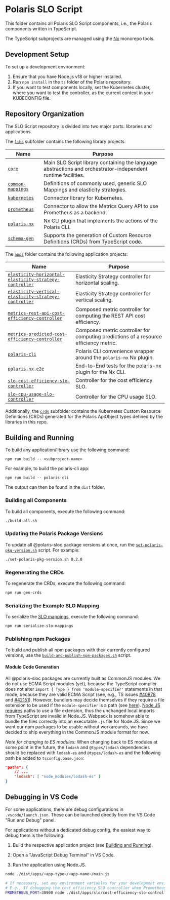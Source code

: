 # Polaris SLO Script

This folder contains all Polaris SLO Script components, i.e., the Polaris components written in TypeScript.

The TypeScript subprojects are managed using the [Nx](https://nx.dev) monorepo tools.


## Development Setup

To set up a development environment:

1. Ensure that you have Node.js v18 or higher installed.
1. Run `npm install` in the `ts` folder of the Polaris repository.
1. If you want to test components locally, set the Kubernetes cluster, where you want to test the controller, as the current context in your KUBECONFIG file.


## Repository Organization

The SLO Script repository is divided into two major parts: libraries and applications.

The [`libs`](./libs) subfolder contains the following library projects:

| Name              | Purpose |
|-------------------|---------|
| [`core`](./libs/core) | Main SLO Script library containing the language abstractions and orchestrator-independent runtime facilities. |
| [`common-mappings`](./libs/common-mappings) | Definitions of commonly used, generic SLO Mappings and elasticity strategies. |
| [`kubernetes`](./libs/kubernetes) | Connector library for Kubernetes. |
| [`prometheus`](./libs/prometheus) | Connector to allow the Metrics Query API to use Prometheus as a backend. |
| [`polaris-nx`](./libs/polaris-nx) | Nx CLI plugin that implements the actions of the Polaris CLI. |
| [`schema-gen`](./libs/schema-gen) | Supports the generation of Custom Resource Definitions (CRDs) from TypeScript code. |



The [`apps`](./apps) folder contains the following application projects:

| Name              | Purpose |
|-------------------|---------|
| [`elasticity-horizontal-elasticity-strategy-controller`](./apps/elasticity/horizontal-elasticity-strategy-controller) | Elasticity Strategy controller for horizontal scaling. |
| [`elasticity-vertical-elasticity-strategy-controller`](./apps/elasticity/vertical-elasticity-strategy-controller) | Elasticity Strategy controller for vertical scaling. |
| [`metrics-rest-api-cost-efficiency-controller`](./apps/metrics/rest-api-cost-efficiency-controller) | Composed metric controller for computing the REST API cost efficiency. |
| [`metrics-predicted-cost-efficiency-controller`](./apps/metrics/predicted-cost-efficiency-controller) | Composed metric controller for computing predictions of a resource efficiency metric. |
| [`polaris-cli`](./apps/polaris-cli) | Polaris CLI convenience wrapper around the `polaris-nx` Nx plugin. |
| [`polaris-nx-e2e`](./apps/polaris-nx-e2e) | End-to-End tests for the polaris-nx plugin for the Nx CLI. |
| [`slo-cost-efficiency-slo-controller`](./apps/slo/cost-efficiency-slo-controller) | Controller for the cost efficiency SLO. |
| [`slo-cpu-usage-slo-controller`](./apps/slo/cpu-usage-slo-controller) | Controller for the CPU usage SLO. |



Additionally, the [`crds`](./crds) subfolder contains the Kubernetes Custom Resource Definitions (CRDs) generated for the Polaris ApiObject types defined by the libraries in this repo.


## Building and Running

To build any application/library use the following command:
```
npm run build -- <subproject-name>
```
For example, to build the polaris-cli app:
```
npm run build -- polaris-cli
```

The output can then be found in the `dist` folder.


### Building all Components

To build all components, execute the following command:
```sh
./build-all.sh
```


### Updating the Polaris Package Versions

To update all @polaris-sloc package versions at once, run the [`set-polaris-pkg-version.sh`](./set-polaris-pkg-version.sh) script.
For example:
```sh
./set-polaris-pkg-version.sh 0.2.0
```


### Regenerating the CRDs

To regenerate the CRDs, execute the following command:
```sh
npm run gen-crds
```


### Serializing the Example SLO Mapping

To serialize the [SLO mappings](./slo-mappings), execute the following command:
```sh
npm run serialize-slo-mappings
```


### Publishing npm Packages

To build and publish all npm packages with their currently configured versions, use the [`build-and-publish-npm-packages.sh`](./build-and-publish-npm-packages.sh) script.


#### Module Code Generation

All @polaris-sloc packages are currently built as CommonJS modules.
We do not use ECMA Script modules (yet), because the TypeScript compiler does not alter `import { Type } from 'module-specifier'` statements in that mode, because they are valid ECMA Script (see, e.g., TS issues [#40878](https://github.com/microsoft/TypeScript/issues/40878) and [#42151](https://github.com/microsoft/TypeScript/issues/42151)).
However, bundlers may decide themselves if they require a file extension to be used if the `module-specifier` is a path (see [here](https://developer.mozilla.org/en-US/docs/Web/JavaScript/Reference/Statements/import)).
[Node.JS requires](https://nodejs.org/api/esm.html#mandatory-file-extensions) paths to use a file extension, thus the unchanged local imports from TypeScript are invalid in Node.JS.
Webpack is somehow able to bundle the files correctly into an executable `.js` file for Node.JS.
Since we want our npm packages to be usable without workarounds, we have decided to ship everything in the CommonJS module format for now.

*Note for changing to ES modules:* When changing back to ES modules at some point in the future, the `lodash` and `@types/lodash` dependencies should be replaced with `lodash-es` and `@types/lodash-es` and the following path be added to `tsconfig.base.json`:

```JSON
"paths": {
    // ...
    "lodash": [ "node_modules/lodash-es" ]
}
```



## Debugging in VS Code

For some applications, there are debug configurations in `.vscode/launch.json`.
These can be launched directly from the VS Code "Run and Debug" panel.

For applications without a dedicated debug config, the easiest way to debug them is the following:

1. Build the respective application project (see [Building and Running](#building-and-running)).

2. Open a "JavaScript Debug Terminal" in VS Code.

3. Run the application using Node.JS.

```sh
node ./dist/apps/<app-type>/<app-name>/main.js

# If necessary, set any environment variables for your development environment.
# E.g., If debugging the cost efficiency SLO controller when Prometheus is available on port 30900:
PROMETHEUS_PORT=30900 node ./dist/apps/slo/cost-efficiency-slo-controller/main.js
```
